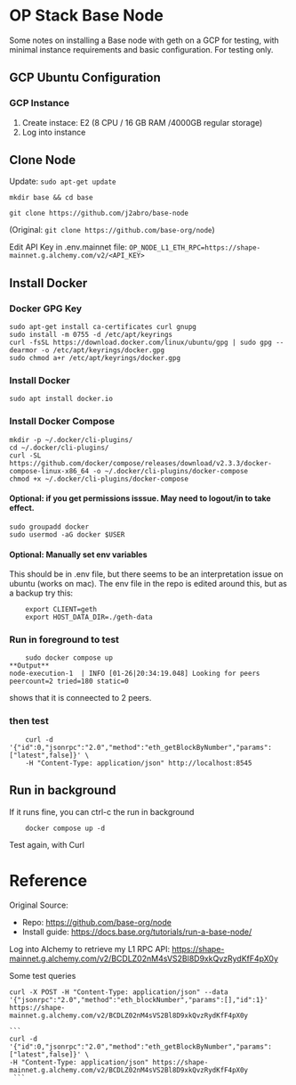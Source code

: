 
# OP Stack Base Node
Some notes on installing a Base node with geth on a GCP for testing, with minimal instance requirements and basic configuration. For testing only.

<!-- Beacon RPC
https://eth-beacon-chain.drpc.org/rest/
curl -X GET "https://eth-beacon-chain.drpc.org/rest/eth/v1/beacon/genesis" -H "accept: application/json" -->

## GCP Ubuntu Configuration
### GCP Instance
1. Create instace: E2 (8 CPU / 16 GB RAM /4000GB regular storage)
2. Log into instance

## Clone Node
Update: `sudo apt-get update`

`mkdir base && cd base`

`git clone https://github.com/j2abro/base-node`

(Original: `git clone https://github.com/base-org/node`)

Edit API Key in .env.mainnet file: `OP_NODE_L1_ETH_RPC=https://shape-mainnet.g.alchemy.com/v2/<API_KEY>`

## Install Docker

### Docker GPG Key
<!-- curl -fsSL https://download.docker.com/linux/ubuntu/gpg | sudo apt-key add - # deprecated, but ok for now -->
    sudo apt-get install ca-certificates curl gnupg
    sudo install -m 0755 -d /etc/apt/keyrings
    curl -fsSL https://download.docker.com/linux/ubuntu/gpg | sudo gpg --dearmor -o /etc/apt/keyrings/docker.gpg
    sudo chmod a+r /etc/apt/keyrings/docker.gpg

### Install Docker
    sudo apt install docker.io

### Install Docker Compose
    mkdir -p ~/.docker/cli-plugins/
    cd ~/.docker/cli-plugins/
    curl -SL https://github.com/docker/compose/releases/download/v2.3.3/docker-compose-linux-x86_64 -o ~/.docker/cli-plugins/docker-compose
    chmod +x ~/.docker/cli-plugins/docker-compose

#### Optional: if you get permissions isssue. May need to logout/in to take effect.
    sudo groupadd docker
    sudo usermod -aG docker $USER

#### Optional: Manually set env variables
This should be in .env file, but there seems to be an interpretation issue on ubuntu (works on mac).
The env file in the repo is edited around this, but as a backup try this:
```
    export CLIENT=geth
    export HOST_DATA_DIR=./geth-data
```

### Run in foreground to test
```
    sudo docker compose up
**Output**
node-execution-1  | INFO [01-26|20:34:19.048] Looking for peers     peercount=2 tried=180 static=0
```
shows that it is conneected to 2 peers.

### then test 
```
    curl -d '{"id":0,"jsonrpc":"2.0","method":"eth_getBlockByNumber","params":["latest",false]}' \
    -H "Content-Type: application/json" http://localhost:8545
```

## Run in background
If it runs fine, you can ctrl-c the run in background
```
    docker compose up -d
```
Test again, with Curl


# Reference
Original Source:
 - Repo: https://github.com/base-org/node
 - Install guide: https://docs.base.org/tutorials/run-a-base-node/

 Log into Alchemy to retrieve my L1 RPC API:
    https://shape-mainnet.g.alchemy.com/v2/BCDLZ02nM4sVS2Bl8D9xkQvzRydKfF4pX0y

Some test queries

    curl -X POST -H "Content-Type: application/json" --data '{"jsonrpc":"2.0","method":"eth_blockNumber","params":[],"id":1}' https://shape-mainnet.g.alchemy.com/v2/BCDLZ02nM4sVS2Bl8D9xkQvzRydKfF4pX0y

    ```
    curl -d '{"id":0,"jsonrpc":"2.0","method":"eth_getBlockByNumber","params":["latest",false]}' \
    -H "Content-Type: application/json" https://shape-mainnet.g.alchemy.com/v2/BCDLZ02nM4sVS2Bl8D9xkQvzRydKfF4pX0y
     ```
